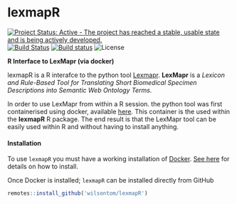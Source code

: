 # lexmapR

[![Project Status: Active - The project has reached a stable, usable state and is being actively developed.](http://www.repostatus.org/badges/latest/active.svg)](http://www.repostatus.org/#active) [![Build Status](https://travis-ci.org/wilsontom/lexmapR.svg?branch=master)](https://travis-ci.org/wilsontom/lexmapR) [![Build status](https://ci.appveyor.com/api/projects/status/ap6ks2torlgf2nnk/branch/master?svg=true)](https://ci.appveyor.com/project/wilsontom/lexmapr/branch/master) ![License](https://img.shields.io/badge/license-GNU%20GPL%20v3.0-blue.svg "GNU GPL v3.0")


**R Interface to LexMapr (via docker)**

lexmapR is a R interafce to the python tool [Lexmapr](https://github.com/Public-Health-Bioinformatics/LexMapr). **LexMapr** is a _Lexicon and Rule-Based Tool for Translating Short Biomedical Specimen Descriptions into Semantic Web Ontology Terms_. 

In order to use LexMapr from within a R session. the python tool was first containerised using docker, available [here](https://github.com/wilsontom/lexmapr-docker). This container is the used within the **lexmapR** R package. The end result is that the LexMapr tool can be easily used within R and without having to install anything. 

#### Installation

To use `lexmapR` you must have a working installation of [Docker](https://www.docker.com/). [See here](https://docs.docker.com/install/) for details on how to install.

Once Docker is installed; `lexmapR` can be installed directly from GitHub

```r
remotes::install_github('wilsontom/lexmapR')

```
